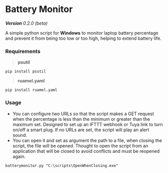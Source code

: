 # Battery Monitor

_**Version** 0.2.0 (beta)_

A simple python script for **Windows** to monitor laptop battery percentage and prevent it from being too low or too high, helping to extend battery life.

### Requirements
> **psutil**
```
pip install psutil
```
> **ruamel.yaml**
```
pip install ruamel.yaml
```

### Usage

- You can configure two URLs so that the script makes a GET request when the percentage is less than the minimum or greater than the maximum set.
Designed to set up an IFTTT webhook or Tuya link to turn on/off a smart plug.
If no URLs are set, the script will play an alert sound.
- You can open it and set as argument the path to a file, when closing the script, the file will be opened. Thought to open the script from an application that will be closed to avoid conflicts and must be reopened again.
```console
batterymonitor.py "C:\scripts\OpenWhenClosing.exe"
```